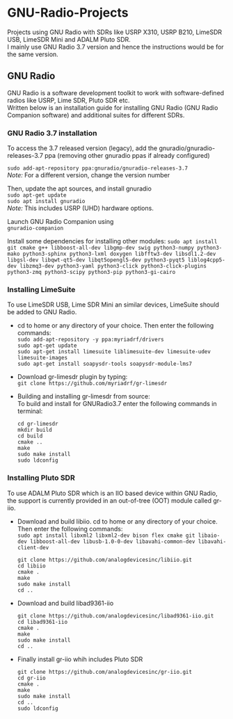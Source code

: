 # GNU-Radio-Projects
Projects using GNU Radio with SDRs like USRP X310, USRP B210, LimeSDR USB, LimeSDR Mini and ADALM Pluto SDR.  
I mainly use GNU Radio 3.7 version and hence the instructions would be for the same version.

## GNU Radio
GNU Radio is a software development toolkit to work with software-defined radios like USRP, Lime SDR, Pluto SDR etc.  
Written below is an installation guide for installing GNU Radio (GNU Radio Companion software) and additional suites for different SDRs.

### GNU Radio 3.7 installation

To access the 3.7 released version (legacy), add the gnuradio/gnuradio-releases-3.7 ppa (removing other gnuradio ppas if already configured)

`sudo add-apt-repository ppa:gnuradio/gnuradio-releases-3.7`  
_Note:_ For a different version, change the version number

Then, update the apt sources, and install gnuradio  
`sudo apt-get update`  
`sudo apt install gnuradio`  
_Note:_ This includes USRP (UHD) hardware options.

Launch GNU Radio Companion using  
`gnuradio-companion`

Install some dependencies for installing other modules:
`sudo apt install git cmake g++ libboost-all-dev libgmp-dev swig python3-numpy python3-mako python3-sphinx python3-lxml doxygen libfftw3-dev libsdl1.2-dev libgsl-dev libqwt-qt5-dev libqt5opengl5-dev python3-pyqt5 liblog4cpp5-dev libzmq3-dev python3-yaml python3-click python3-click-plugins python3-zmq python3-scipy python3-pip python3-gi-cairo`


### Installing LimeSuite
To use LimeSDR USB, Lime SDR Mini an similar devices, LimeSuite should be added to GNU Radio.  

* cd to home or any directory of your choice. Then enter the following commands:  
`sudo add-apt-repository -y ppa:myriadrf/drivers`  
`sudo apt-get update`  
`sudo apt-get install limesuite liblimesuite-dev limesuite-udev limesuite-images`  
`sudo apt-get install soapysdr-tools soapysdr-module-lms7`

* Download gr-limesdr plugin by typing:  
`git clone https://github.com/myriadrf/gr-limesdr`

* Building and installing gr-limesdr from source:  
To build and install for GNURadio3.7 enter the following commands in terminal:  
    ```
    cd gr-limesdr
    mkdir build
    cd build
    cmake ..
    make
    sudo make install
    sudo ldconfig
    ```

### Installing Pluto SDR
 To use ADALM Pluto SDR which is an IIO based device within GNU Radio, the support is currently provided in an out-of-tree (OOT) module called gr-iio.  
* Download and build libiio. cd to home or any directory of your choice. Then enter the following commands:  
`sudo apt install libxml2 libxml2-dev bison flex cmake git libaio-dev libboost-all-dev libusb-1.0-0-dev libavahi-common-dev libavahi-client-dev`    
    ```
    git clone https://github.com/analogdevicesinc/libiio.git
    cd libiio
    cmake .
    make 
    sudo make install
    cd ..
    ```
* Download and build libad9361-iio  
    ```
    git clone https://github.com/analogdevicesinc/libad9361-iio.git
    cd libad9361-iio
    cmake .
    make 
    sudo make install
    cd ..
    ```
* Finally install gr-iio whih includes Pluto SDR
    ```
    git clone https://github.com/analogdevicesinc/gr-iio.git
    cd gr-iio
    cmake .
    make 
    sudo make install
    cd ..
    sudo ldconfig
    ```